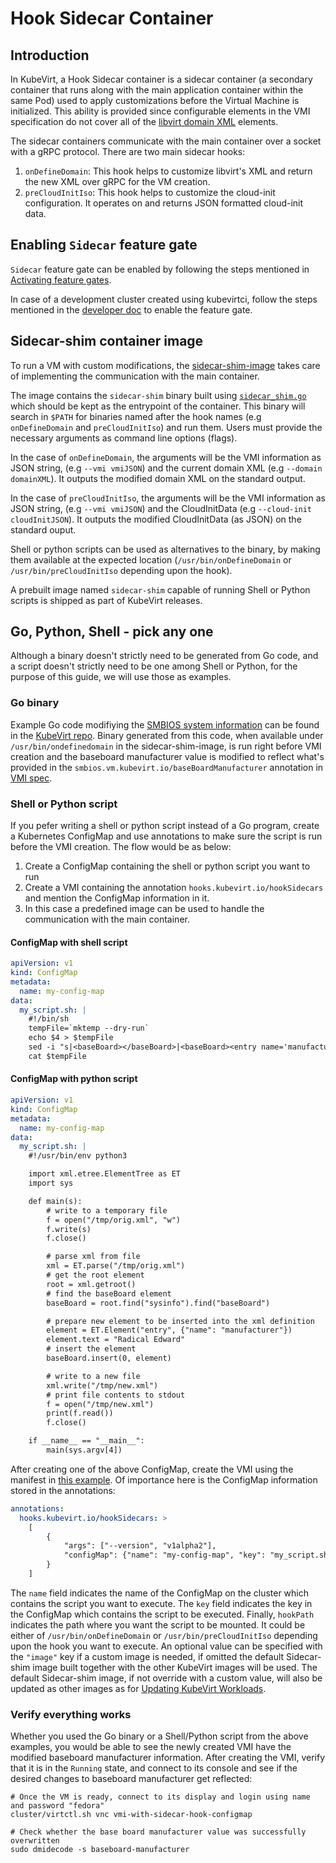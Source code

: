 # Hook Sidecar Container

## Introduction

In KubeVirt, a Hook Sidecar container is a sidecar container (a secondary container that runs along with the main
application container within the same Pod) used to apply customizations before the Virtual Machine is initialized. This
ability is provided since configurable elements in the VMI specification do not cover all of the [libvirt domain
XML](https://libvirt.org/formatdomain.html) elements.

The sidecar containers communicate with the main container over a socket with a gRPC protocol. There are two main
sidecar hooks:

1. `onDefineDomain`: This hook helps to customize libvirt's XML and return the new XML over gRPC for the VM creation.
2. `preCloudInitIso`: This hook helps to customize the cloud-init configuration. It operates on and returns JSON
   formatted cloud-init data.

## Enabling `Sidecar` feature gate

`Sidecar` feature gate can be enabled by following the steps mentioned in
[Activating feature gates](../activating_feature_gates).

In case of a development cluster created using kubevirtci, follow the steps mentioned in the 
[developer doc](https://github.com/kubevirt/kubevirt/blob/main/docs/getting-started.md#compile-and-run-it) to enable 
the feature gate.

## Sidecar-shim container image

To run a VM with custom modifications, the [sidecar-shim-image](https://quay.io/repository/kubevirt/sidecar-shim) 
takes care of implementing the communication with the main container.

The image contains the `sidecar-shim` binary built using
[`sidecar_shim.go`](https://github.com/kubevirt/kubevirt/blob/main/cmd/sidecars/sidecar_shim.go) which should be kept
as the entrypoint of the container. This binary will search in `$PATH` for binaries named after the hook names (e.g
`onDefineDomain` and `preCloudInitIso`) and run them. Users must provide the necessary arguments as command line options
(flags).

In the case of `onDefineDomain`, the arguments will be the VMI information as JSON string, (e.g `--vmi vmiJSON`) and
the current domain XML (e.g `--domain domainXML`). It outputs the modified domain XML on the standard output.

In the case of `preCloudInitIso`, the arguments will be the VMI information as JSON string, (e.g `--vmi vmiJSON`) and
the CloudInitData (e.g `--cloud-init cloudInitJSON`). It outputs the modified CloudInitData (as JSON) on the standard ouput.

Shell or python scripts can be used as alternatives to the binary, by making them available at the expected location 
(`/usr/bin/onDefineDomain` or `/usr/bin/preCloudInitIso` depending upon the hook).

A prebuilt image named `sidecar-shim` capable of running Shell or Python scripts is shipped as part of KubeVirt releases.

## Go, Python, Shell - pick any one

Although a binary doesn't strictly need to be generated from Go code, and a script doesn't strictly need to be one
among Shell or Python, for the purpose of this guide, we will use those as examples.

### Go binary

Example Go code modifiying the [SMBIOS system
information](https://libvirt.org/formatdomain.html#smbios-system-information) can be found in the [KubeVirt
repo](https://github.com/kubevirt/kubevirt/tree/main/cmd/sidecars/smbios). Binary generated from this code, when
available under `/usr/bin/ondefinedomain` in the sidecar-shim-image, is run right before VMI creation and the baseboard
manufacturer value is modified to reflect what's provided in the `smbios.vm.kubevirt.io/baseBoardManufacturer`
annotation in [VMI spec](https://github.com/kubevirt/kubevirt/blob/main/examples/vmi-with-sidecar-hook.yaml).

### Shell or Python script

If you pefer writing a shell or python script instead of a Go program, create a Kubernetes ConfigMap and use
annotations to make sure the script is run before the VMI creation. The flow would be as below:

1. Create a ConfigMap containing the shell or python script you want to run
1. Create a VMI containing the annotation `hooks.kubevirt.io/hookSidecars` and mention the ConfigMap information in it.
1. In this case a predefined image can be used to handle the communication with the main container.

#### ConfigMap with shell script

```yaml
apiVersion: v1
kind: ConfigMap
metadata:
  name: my-config-map
data:
  my_script.sh: |
    #!/bin/sh
    tempFile=`mktemp --dry-run`
    echo $4 > $tempFile
    sed -i "s|<baseBoard></baseBoard>|<baseBoard><entry name='manufacturer'>Radical Edward</entry></baseBoard>|" $tempFile
    cat $tempFile
```

#### ConfigMap with python script

```yaml
apiVersion: v1
kind: ConfigMap
metadata:
  name: my-config-map
data:
  my_script.sh: |
    #!/usr/bin/env python3

    import xml.etree.ElementTree as ET
    import sys

    def main(s):
        # write to a temporary file
        f = open("/tmp/orig.xml", "w")
        f.write(s)
        f.close()

        # parse xml from file
        xml = ET.parse("/tmp/orig.xml")
        # get the root element
        root = xml.getroot()
        # find the baseBoard element
        baseBoard = root.find("sysinfo").find("baseBoard")

        # prepare new element to be inserted into the xml definition
        element = ET.Element("entry", {"name": "manufacturer"})
        element.text = "Radical Edward"
        # insert the element
        baseBoard.insert(0, element)

        # write to a new file
        xml.write("/tmp/new.xml")
        # print file contents to stdout
        f = open("/tmp/new.xml")
        print(f.read())
        f.close()

    if __name__ == "__main__":
        main(sys.argv[4])
```

After creating one of the above ConfigMap, create the VMI using the manifest in [this
example](https://github.com/kubevirt/kubevirt/blob/main/examples/vmi-with-sidecar-hook-configmap.yaml). Of importance
here is the ConfigMap information stored in the annotations:

```yaml
annotations:
  hooks.kubevirt.io/hookSidecars: >
    [
        {
            "args": ["--version", "v1alpha2"],
            "configMap": {"name": "my-config-map", "key": "my_script.sh", "hookPath": "/usr/bin/onDefineDomain"}
        }
    ]
```


The `name` field indicates the name of the ConfigMap on the cluster which contains the script you want to execute. The
`key` field indicates the key in the ConfigMap which contains the script to be executed. Finally, `hookPath` indicates
the path where you want the script to be mounted. It could be either of `/usr/bin/onDefineDomain` or
`/usr/bin/preCloudInitIso` depending upon the hook you want to execute.
An optional value can be specified with the `"image"` key if a custom image is needed, if omitted the default Sidecar-shim image built together with the other KubeVirt images will be used.
The default Sidecar-shim image, if not override with a custom value, will also be updated as other images as for [Updating KubeVirt Workloads](./updating_and_deletion/#updating-kubevirt-workloads).

### Verify everything works

Whether you used the Go binary or a Shell/Python script from the above examples, you would be able to see the newly 
created VMI have the modified baseboard manufacturer information. After creating the VMI, verify that it is in the 
`Running` state, and connect to its console and see if the desired changes to baseboard manufacturer get reflected:

```shell
# Once the VM is ready, connect to its display and login using name and password "fedora"
cluster/virtctl.sh vnc vmi-with-sidecar-hook-configmap

# Check whether the base board manufacturer value was successfully overwritten
sudo dmidecode -s baseboard-manufacturer
```
